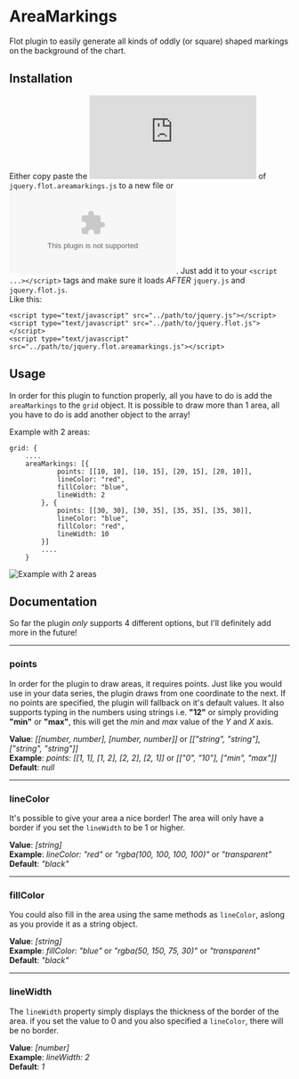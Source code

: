 # AreaMarkings
Flot plugin to easily generate all kinds of oddly (or square) shaped markings on the background of the chart.

## Installation
Either copy paste the ![content](https://raw.githubusercontent.com/Xinjo/AreaMarkings/master/jquery.flot.areamarkings.js) of `jquery.flot.areamarkings.js` to a new file or ![download the file](https://github.com/Xinjo/AreaMarkings/archive/master.zip). Just add it to your `<script ...></script>` tags and make sure it loads _AFTER_ `jquery.js` and `jquery.flot.js`.  
Like this:
```
<script type="text/javascript" src="../path/to/jquery.js"></script>
<script type="text/javascript" src="../path/to/jquery.flot.js"></script>
<script type="text/javascript" src="../path/to/jquery.flot.areamarkings.js"></script>
```

## Usage
In order for this plugin to function properly, all you have to do is add the `areaMarkings` to the `grid` object. It is possible to draw more than 1 area, all you have to do is add another object to the array!

Example with 2 areas:
```
grid: {
    ....
    areaMarkings: [{
			points: [[10, 10], [10, 15], [20, 15], [20, 10]],
			lineColor: "red",
			fillColor: "blue",
			lineWidth: 2
		}, {
			points: [[30, 30], [30, 35], [35, 35], [35, 30]],
			lineColor: "blue",
			fillColor: "red",
			lineWidth: 10
		}]
		....
	}
```

![Example with 2 areas](http://imgur.com/0eSugwx.png "Example with 2 areas")

## Documentation
So far the plugin _only_ supports 4 different options, but I'll definitely add more in the future!  
___
### points
In order for the plugin to draw areas, it requires points. Just like you would use in your data series, the plugin draws from one coordinate to the next. If no points are specified, the plugin will fallback on it's default values. It also supports typing in the numbers using strings i.e. **"12"** or simply providing **"min"** or **"max"**, this will get the _min_ and _max_ value of the _Y_ and _X_ axis.

**Value**: _[[number, number], [number, number]]_ or _[["string", "string"], ["string", "string"]]_  
**Example**:  _points: [[1, 1], [1, 2], [2, 2], [2, 1]]_  or _[["0", "10"], ["min", "max"]]_  
**Default**:  _null_
___
### lineColor
It's possible to give your area a nice border! The area will only have a border if you set the `lineWidth` to be 1 or higher.

**Value**: _[string]_  
**Example**:  _lineColor: "red"_ or _"rgba(100, 100, 100, 100)"_ or _"transparent"_  
**Default**:  _"black"_
___
### fillColor
You could also fill in the area using the same methods as `lineColor`, aslong as you provide it as a string object.

**Value**: _[string]_  
**Example**:  _fillColor: "blue"_ or _"rgba(50, 150, 75, 30)"_ or _"transparent"_  
**Default**:  _"black"_
___
### lineWidth
The `lineWidth` property simply displays the thickness of the border of the area. if you set the value to 0 and you also specified a `lineColor`, there will be no border.

**Value**:  _[number]_  
**Example**: _lineWidth: 2_  
**Default**:  _1_

